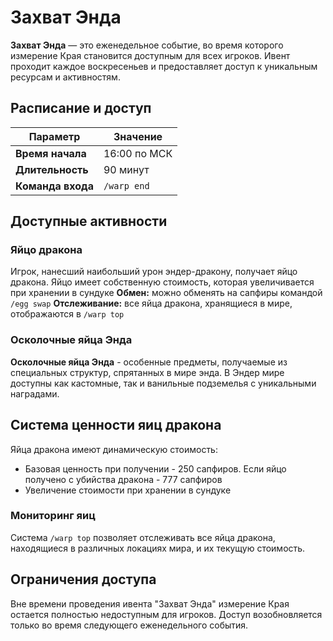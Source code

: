 # Захват Энда

**Захват Энда** — это еженедельное событие, во время которого измерение Края становится доступным для всех игроков. Ивент проходит каждое воскресеньев и предоставляет доступ к уникальным ресурсам и активностям.

## Расписание и доступ

| Параметр | Значение |
|----------|----------|
| **Время начала** | 16:00 по МСК |
| **Длительность** | 90 минут |
| **Команда входа** | `/warp end` |

## Доступные активности

### Яйцо дракона
Игрок, нанесший наибольший урон эндер-дракону, получает яйцо дракона. Яйцо имеет собственную стоимость, которая увеличивается при хранении в сундуке
**Обмен:** можно обменять на сапфиры командой `/egg swap` 
**Отслеживание:** все яйца дракона, хранящиеся в мире, отображаются в `/warp top`

### Осколочные яйца Энда
**Осколочные яйца Энда** - особенные предметы, получаемые из специальных структур, спрятанных в мире энда. 
В Эндер мире доступны как кастомные, так и ванильные подземелья с уникальными наградами.

## Система ценности яиц дракона
Яйца дракона имеют динамическую стоимость:
- Базовая ценность при получении - 250 сапфиров. Если яйцо получено с убийства дракона - 777 сапфиров
- Увеличение стоимости при хранении в сундуке

### Мониторинг яиц
Система `/warp top` позволяет отслеживать все яйца дракона, находящиеся в различных локациях мира, и их текущую стоимость.

## Ограничения доступа

Вне времени проведения ивента "Захват Энда" измерение Края остается полностью недоступным для игроков. Доступ возобновляется только во время следующего еженедельного события.
